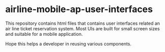 # airline-mobile-ap-user-interfaces

This repository contains html files that contains user interfaces related an air line ticket reservation system. Most UIs are built for small screen sizes and suitable for a mobile application.

Hope this helps a developer in reusing various components.
